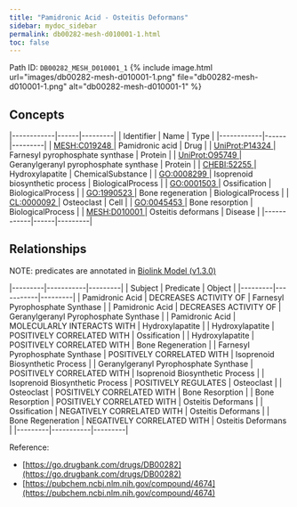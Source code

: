```yaml
---
title: "Pamidronic Acid - Osteitis Deformans"
sidebar: mydoc_sidebar
permalink: db00282-mesh-d010001-1.html
toc: false 
---
```



Path ID: `DB00282_MESH_D010001_1`
{% include image.html url="images/db00282-mesh-d010001-1.png" file="db00282-mesh-d010001-1.png" alt="db00282-mesh-d010001-1" %}

## Concepts

|------------|------|---------|
| Identifier | Name | Type    |
|------------|------|---------|
| <a href="https://identifiers.org/MESH:C019248">MESH:C019248 </a> | Pamidronic acid | Drug |
| <a href="https://identifiers.org/UniProt:P14324">UniProt:P14324 </a> | Farnesyl pyrophosphate synthase | Protein |
| <a href="https://identifiers.org/UniProt:O95749">UniProt:O95749 </a> | Geranylgeranyl pyrophosphate synthase | Protein |
| <a href="https://identifiers.org/CHEBI:52255">CHEBI:52255 </a> | Hydroxylapatite | ChemicalSubstance |
| <a href="https://identifiers.org/GO:0008299">GO:0008299 </a> | Isoprenoid biosynthetic process | BiologicalProcess |
| <a href="https://identifiers.org/GO:0001503">GO:0001503 </a> | Ossification | BiologicalProcess |
| <a href="https://identifiers.org/GO:1990523">GO:1990523 </a> | Bone regeneration | BiologicalProcess |
| <a href="https://identifiers.org/CL:0000092">CL:0000092 </a> | Osteoclast | Cell |
| <a href="https://identifiers.org/GO:0045453">GO:0045453 </a> | Bone resorption | BiologicalProcess |
| <a href="https://identifiers.org/MESH:D010001">MESH:D010001 </a> | Osteitis deformans | Disease |
|------------|------|---------|

## Relationships


NOTE: predicates are annotated in <a href="https://github.com/biolink/biolink-model/releases/tag/v1.3.0">Biolink Model (v1.3.0)</a>

|---------|-----------|---------|
| Subject | Predicate | Object  |
|---------|-----------|---------|
| Pamidronic Acid | DECREASES ACTIVITY OF | Farnesyl Pyrophosphate Synthase |
| Pamidronic Acid | DECREASES ACTIVITY OF | Geranylgeranyl Pyrophosphate Synthase |
| Pamidronic Acid | MOLECULARLY INTERACTS WITH | Hydroxylapatite |
| Hydroxylapatite | POSITIVELY CORRELATED WITH | Ossification |
| Hydroxylapatite | POSITIVELY CORRELATED WITH | Bone Regeneration |
| Farnesyl Pyrophosphate Synthase | POSITIVELY CORRELATED WITH | Isoprenoid Biosynthetic Process |
| Geranylgeranyl Pyrophosphate Synthase | POSITIVELY CORRELATED WITH | Isoprenoid Biosynthetic Process |
| Isoprenoid Biosynthetic Process | POSITIVELY REGULATES | Osteoclast |
| Osteoclast | POSITIVELY CORRELATED WITH | Bone Resorption |
| Bone Resorption | POSITIVELY CORRELATED WITH | Osteitis Deformans |
| Ossification | NEGATIVELY CORRELATED WITH | Osteitis Deformans |
| Bone Regeneration | NEGATIVELY CORRELATED WITH | Osteitis Deformans |
|---------|-----------|---------|

Reference: 
  - [https://go.drugbank.com/drugs/DB00282](https://go.drugbank.com/drugs/DB00282)
  - [https://pubchem.ncbi.nlm.nih.gov/compound/4674](https://pubchem.ncbi.nlm.nih.gov/compound/4674)
